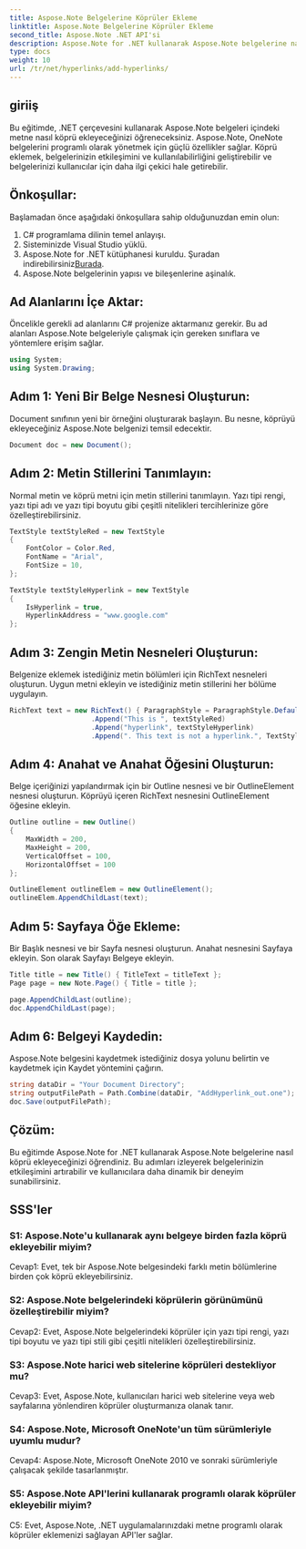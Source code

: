 ```yaml
---
title: Aspose.Note Belgelerine Köprüler Ekleme
linktitle: Aspose.Note Belgelerine Köprüler Ekleme
second_title: Aspose.Note .NET API'si
description: Aspose.Note for .NET kullanarak Aspose.Note belgelerine nasıl köprü ekleyeceğinizi öğrenin. Bu adım adım eğitimle belge etkileşimini geliştirin.
type: docs
weight: 10
url: /tr/net/hyperlinks/add-hyperlinks/
---
```

## giriiş

Bu eğitimde, .NET çerçevesini kullanarak Aspose.Note belgeleri içindeki metne nasıl köprü ekleyeceğinizi öğreneceksiniz. Aspose.Note, OneNote belgelerini programlı olarak yönetmek için güçlü özellikler sağlar. Köprü eklemek, belgelerinizin etkileşimini ve kullanılabilirliğini geliştirebilir ve belgelerinizi kullanıcılar için daha ilgi çekici hale getirebilir.

## Önkoşullar:

Başlamadan önce aşağıdaki önkoşullara sahip olduğunuzdan emin olun:

1. C# programlama dilinin temel anlayışı.
2. Sisteminizde Visual Studio yüklü.
3.  Aspose.Note for .NET kütüphanesi kuruldu. Şuradan indirebilirsiniz[Burada](https://releases.aspose.com/note/net/).
4. Aspose.Note belgelerinin yapısı ve bileşenlerine aşinalık.

## Ad Alanlarını İçe Aktar:

Öncelikle gerekli ad alanlarını C# projenize aktarmanız gerekir. Bu ad alanları Aspose.Note belgeleriyle çalışmak için gereken sınıflara ve yöntemlere erişim sağlar.

```csharp
using System;
using System.Drawing;
```

## Adım 1: Yeni Bir Belge Nesnesi Oluşturun:

Document sınıfının yeni bir örneğini oluşturarak başlayın. Bu nesne, köprüyü ekleyeceğiniz Aspose.Note belgenizi temsil edecektir.

```csharp
Document doc = new Document();
```

## Adım 2: Metin Stillerini Tanımlayın:

Normal metin ve köprü metni için metin stillerini tanımlayın. Yazı tipi rengi, yazı tipi adı ve yazı tipi boyutu gibi çeşitli nitelikleri tercihlerinize göre özelleştirebilirsiniz.

```csharp
TextStyle textStyleRed = new TextStyle
{
    FontColor = Color.Red,
    FontName = "Arial",
    FontSize = 10,
};

TextStyle textStyleHyperlink = new TextStyle
{
    IsHyperlink = true,
    HyperlinkAddress = "www.google.com"
};
```

## Adım 3: Zengin Metin Nesneleri Oluşturun:

Belgenize eklemek istediğiniz metin bölümleri için RichText nesneleri oluşturun. Uygun metni ekleyin ve istediğiniz metin stillerini her bölüme uygulayın.

```csharp
RichText text = new RichText() { ParagraphStyle = ParagraphStyle.Default }
                    .Append("This is ", textStyleRed)
                    .Append("hyperlink", textStyleHyperlink)
                    .Append(". This text is not a hyperlink.", TextStyle.Default);
```

## Adım 4: Anahat ve Anahat Öğesini Oluşturun:

Belge içeriğinizi yapılandırmak için bir Outline nesnesi ve bir OutlineElement nesnesi oluşturun. Köprüyü içeren RichText nesnesini OutlineElement öğesine ekleyin.

```csharp
Outline outline = new Outline()
{
    MaxWidth = 200,
    MaxHeight = 200,
    VerticalOffset = 100,
    HorizontalOffset = 100
};

OutlineElement outlineElem = new OutlineElement();
outlineElem.AppendChildLast(text);
```

## Adım 5: Sayfaya Öğe Ekleme:

Bir Başlık nesnesi ve bir Sayfa nesnesi oluşturun. Anahat nesnesini Sayfaya ekleyin. Son olarak Sayfayı Belgeye ekleyin.

```csharp
Title title = new Title() { TitleText = titleText };
Page page = new Note.Page() { Title = title };

page.AppendChildLast(outline);
doc.AppendChildLast(page);
```

## Adım 6: Belgeyi Kaydedin:

Aspose.Note belgesini kaydetmek istediğiniz dosya yolunu belirtin ve kaydetmek için Kaydet yöntemini çağırın.

```csharp
string dataDir = "Your Document Directory";
string outputFilePath = Path.Combine(dataDir, "AddHyperlink_out.one");
doc.Save(outputFilePath);
```

## Çözüm:

Bu eğitimde Aspose.Note for .NET kullanarak Aspose.Note belgelerine nasıl köprü ekleyeceğinizi öğrendiniz. Bu adımları izleyerek belgelerinizin etkileşimini artırabilir ve kullanıcılara daha dinamik bir deneyim sunabilirsiniz.

## SSS'ler

### S1: Aspose.Note'u kullanarak aynı belgeye birden fazla köprü ekleyebilir miyim?

Cevap1: Evet, tek bir Aspose.Note belgesindeki farklı metin bölümlerine birden çok köprü ekleyebilirsiniz.

### S2: Aspose.Note belgelerindeki köprülerin görünümünü özelleştirebilir miyim?

Cevap2: Evet, Aspose.Note belgelerindeki köprüler için yazı tipi rengi, yazı tipi boyutu ve yazı tipi stili gibi çeşitli nitelikleri özelleştirebilirsiniz.

### S3: Aspose.Note harici web sitelerine köprüleri destekliyor mu?

Cevap3: Evet, Aspose.Note, kullanıcıları harici web sitelerine veya web sayfalarına yönlendiren köprüler oluşturmanıza olanak tanır.

### S4: Aspose.Note, Microsoft OneNote'un tüm sürümleriyle uyumlu mudur?

Cevap4: Aspose.Note, Microsoft OneNote 2010 ve sonraki sürümleriyle çalışacak şekilde tasarlanmıştır.

### S5: Aspose.Note API'lerini kullanarak programlı olarak köprüler ekleyebilir miyim?

C5: Evet, Aspose.Note, .NET uygulamalarınızdaki metne programlı olarak köprüler eklemenizi sağlayan API'ler sağlar.